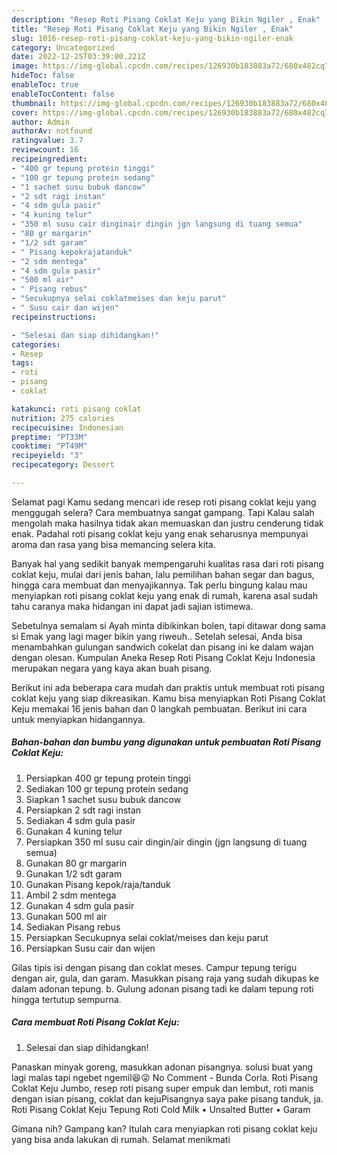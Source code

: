 ```yaml
---
description: "Resep Roti Pisang Coklat Keju yang Bikin Ngiler , Enak"
title: "Resep Roti Pisang Coklat Keju yang Bikin Ngiler , Enak"
slug: 1016-resep-roti-pisang-coklat-keju-yang-bikin-ngiler-enak
category: Uncategorized
date: 2022-12-25T03:39:00.221Z
image: https://img-global.cpcdn.com/recipes/126930b183883a72/680x482cq70/roti-pisang-coklat-keju-foto-resep-utama.jpg
hideToc: false
enableToc: true
enableTocContent: false
thumbnail: https://img-global.cpcdn.com/recipes/126930b183883a72/680x482cq70/roti-pisang-coklat-keju-foto-resep-utama.jpg
cover: https://img-global.cpcdn.com/recipes/126930b183883a72/680x482cq70/roti-pisang-coklat-keju-foto-resep-utama.jpg
author: Admin
authorAv: notfound
ratingvalue: 3.7
reviewcount: 16
recipeingredient:
- "400 gr tepung protein tinggi"
- "100 gr tepung protein sedang"
- "1 sachet susu bubuk dancow"
- "2 sdt ragi instan"
- "4 sdm gula pasir"
- "4 kuning telur"
- "350 ml susu cair dinginair dingin jgn langsung di tuang semua"
- "80 gr margarin"
- "1/2 sdt garam"
- " Pisang kepokrajatanduk"
- "2 sdm mentega"
- "4 sdm gula pasir"
- "500 ml air"
- " Pisang rebus"
- "Secukupnya selai coklatmeises dan keju parut"
- " Susu cair dan wijen"
recipeinstructions:

- "Selesai dan siap dihidangkan!"
categories:
- Resep
tags:
- roti
- pisang
- coklat

katakunci: roti pisang coklat 
nutrition: 275 calories
recipecuisine: Indonesian
preptime: "PT33M"
cooktime: "PT49M"
recipeyield: "3"
recipecategory: Dessert

---
```



Selamat pagi Kamu sedang mencari ide resep roti pisang coklat keju yang menggugah selera? Cara membuatnya sangat gampang. Tapi Kalau salah mengolah maka hasilnya tidak akan memuaskan dan justru cenderung tidak enak. Padahal roti pisang coklat keju yang enak seharusnya mempunyai aroma dan rasa yang bisa memancing selera kita.


Banyak hal yang sedikit banyak mempengaruhi kualitas rasa dari roti pisang coklat keju, mulai dari jenis bahan, lalu pemilihan bahan segar dan bagus, hingga cara membuat dan menyajikannya. Tak perlu bingung kalau mau menyiapkan roti pisang coklat keju yang enak di rumah, karena asal sudah tahu caranya maka hidangan ini dapat jadi sajian istimewa.

Sebetulnya semalam si Ayah minta dibikinkan bolen, tapi ditawar dong sama si Emak yang lagi mager bikin yang riweuh.. Setelah selesai, Anda bisa menambahkan gulungan sandwich cokelat dan pisang ini ke dalam wajan dengan olesan. Kumpulan Aneka Resep Roti Pisang Coklat Keju Indonesia merupakan negara yang kaya akan buah pisang.


Berikut ini ada beberapa cara mudah dan praktis untuk membuat roti pisang coklat keju yang siap dikreasikan. Kamu bisa menyiapkan Roti Pisang Coklat Keju memakai 16 jenis bahan dan 0 langkah pembuatan. Berikut ini cara untuk menyiapkan hidangannya.

<!--inarticleads1-->

##### Bahan-bahan dan bumbu yang digunakan untuk pembuatan Roti Pisang Coklat Keju:

1. Persiapkan 400 gr tepung protein tinggi
1. Sediakan 100 gr tepung protein sedang
1. Siapkan 1 sachet susu bubuk dancow
1. Persiapkan 2 sdt ragi instan
1. Sediakan 4 sdm gula pasir
1. Gunakan 4 kuning telur
1. Persiapkan 350 ml susu cair dingin/air dingin (jgn langsung di tuang semua)
1. Gunakan 80 gr margarin
1. Gunakan 1/2 sdt garam
1. Gunakan  Pisang kepok/raja/tanduk
1. Ambil 2 sdm mentega
1. Gunakan 4 sdm gula pasir
1. Gunakan 500 ml air
1. Sediakan  Pisang rebus
1. Persiapkan Secukupnya selai coklat/meises dan keju parut
1. Persiapkan  Susu cair dan wijen


Gilas tipis isi dengan pisang dan coklat meses. Campur tepung terigu dengan air, gula, dan garam. Masukkan pisang raja yang sudah dikupas ke dalam adonan tepung. b. Gulung adonan pisang tadi ke dalam tepung roti hingga tertutup sempurna. 

<!--inarticleads2-->

##### Cara membuat Roti Pisang Coklat Keju:


1. Selesai dan siap dihidangkan!

Panaskan minyak goreng, masukkan adonan pisangnya. solusi buat yang lagi malas tapi ngebet ngemil😆😜 No Comment - Bunda Corla. Roti Pisang Coklat Keju Jumbo, resep roti pisang super empuk dan lembut, roti manis dengan isian pisang, coklat dan kejuPisangnya saya pake pisang tanduk, ja. Roti Pisang Coklat Keju Tepung Roti Cold Milk • Unsalted Butter • Garam 

Gimana nih? Gampang kan? Itulah cara menyiapkan roti pisang coklat keju yang bisa anda lakukan di rumah. Selamat menikmati
